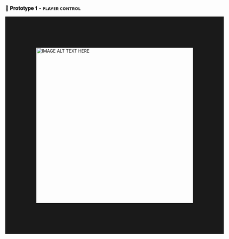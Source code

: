 <h3 align="left"> 🚗 𝐏𝐫𝐨𝐭𝐨𝐭𝐲𝐩𝐞 𝟏 - ᴘʟᴀʏᴇʀ ᴄᴏɴᴛʀᴏʟ </h3> 
<a href="http://www.youtube.com/watch?feature=player_embedded&v=LSTHHiwCHV4
" target="_blank"><img src="http://img.youtube.com/vi/LSTHHiwCHV4/0.jpg" 
alt="IMAGE ALT TEXT HERE" width="1500" height="500" border="100" /></a>
